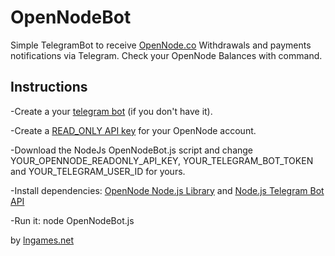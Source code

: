 # OpenNodeBot

Simple TelegramBot to receive [OpenNode.co](https://www.opennode.co/) Withdrawals and payments notifications via Telegram. 
Check your OpenNode Balances with command.

## Instructions
-Create a your [telegram bot](https://core.telegram.org/bots#3-how-do-i-create-a-bot) (if you don't have it).

-Create a [READ_ONLY API key](https://developers.opennode.co/docs) for your OpenNode account.

-Download the NodeJs OpenNodeBot.js script and change YOUR_OPENNODE_READONLY_API_KEY, YOUR_TELEGRAM_BOT_TOKEN and YOUR_TELEGRAM_USER_ID for yours.

-Install dependencies: [OpenNode Node.js Library](https://github.com/opennodedev/opennode-node) and [Node.js Telegram Bot API](https://github.com/yagop/node-telegram-bot-api)

-Run it: node OpenNodeBot.js

by [lngames.net](https://lngames.net)
